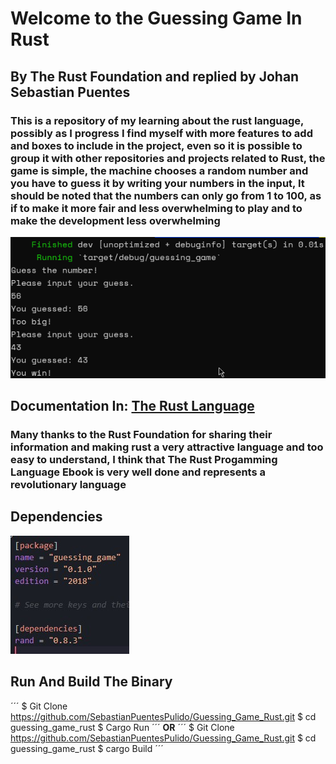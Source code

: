 # Welcome to the Guessing Game In Rust

## By The Rust Foundation and replied by Johan Sebastian Puentes

### This is a repository of my learning about the rust language, possibly as I progress I find myself with more features to add and boxes to include in the project, even so it is possible to group it with other repositories and projects related to Rust, the game is simple, the machine chooses a random number and you have to guess it by writing your numbers in the input, **It should be noted that the numbers can only go from 1 to 100, as if to make it more fair and less overwhelming to play and to make the development less overwhelming**
![capture](./assets/capture.png)
## Documentation In: [The Rust Language]("https://doc.rust-lang.org/book/")
### Many thanks to the Rust Foundation for sharing their information and making rust a very attractive language and too easy to understand, I think that The Rust Progamming Language Ebook is very well done and represents a revolutionary language


## Dependencies
![Dependencies](./assets/dependencies.jpg)

## **Run** And **Build The Binary**
´´´
$ Git Clone https://github.com/SebastianPuentesPulido/Guessing_Game_Rust.git
$ cd guessing_game_rust
$ Cargo Run
´´´
**OR**
´´´
$ Git Clone https://github.com/SebastianPuentesPulido/Guessing_Game_Rust.git
$ cd guessing_game_rust
$ cargo Build
´´´



